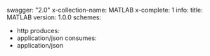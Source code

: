 swagger: "2.0"
x-collection-name: MATLAB
x-complete: 1
info:
  title: MATLAB
  version: 1.0.0
schemes:
- http
produces:
- application/json
consumes:
- application/json
